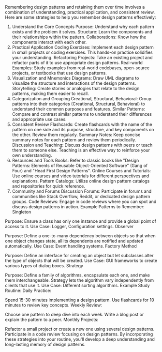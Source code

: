 Remembering design patterns and retaining them over time involves a combination of understanding, practical application, and consistent review. Here are some strategies to help you remember design patterns effectively:

1. Understand the Core Concepts
Purpose: Understand why each pattern exists and the problem it solves.
Structure: Learn the components and their relationships within the pattern.
Collaborations: Know how the components interact with each other.
2. Practical Application
Coding Exercises: Implement each design pattern in small projects or coding exercises. This hands-on practice solidifies your understanding.
Refactoring Projects: Take an existing project and refactor parts of it to use appropriate design patterns.
Real-world Examples: Study examples from real-world codebases, open-source projects, or textbooks that use design patterns.
3. Visualization and Mnemonics
Diagrams: Draw UML diagrams to visualize the structure and interactions of the design patterns.
Storytelling: Create stories or analogies that relate to the design patterns, making them easier to recall.
4. Categorization and Grouping
Creational, Structural, Behavioral: Group patterns into their categories (Creational, Structural, Behavioral) to understand their common purposes and features.
Similar Patterns: Compare and contrast similar patterns to understand their differences and appropriate use cases.
5. Consistent Review
Flashcards: Create flashcards with the name of the pattern on one side and its purpose, structure, and key components on the other. Review them regularly.
Summary Notes: Keep concise summary notes for each pattern and review them periodically.
Discussion and Teaching: Discuss design patterns with peers or teach them to someone else. Teaching is an effective way to reinforce your own understanding.
6. Resources and Tools
Books: Refer to classic books like "Design Patterns: Elements of Reusable Object-Oriented Software" (Gang of Four) and "Head First Design Patterns".
Online Courses and Tutorials: Use online courses and video tutorials for different perspectives and explanations.
Pattern Catalogs: Utilize online design pattern catalogs and repositories for quick reference.
7. Community and Forums
Discussion Forums: Participate in forums and communities like Stack Overflow, Reddit, or dedicated design pattern groups.
Code Reviews: Engage in code reviews where you can spot and discuss design patterns in action.
Example Patterns to Remember:
Singleton

Purpose: Ensure a class has only one instance and provide a global point of access to it.
Use Case: Logger, Configuration settings.
Observer

Purpose: Define a one-to-many dependency between objects so that when one object changes state, all its dependents are notified and updated automatically.
Use Case: Event handling systems.
Factory Method

Purpose: Define an interface for creating an object but let subclasses alter the type of objects that will be created.
Use Case: GUI frameworks to create various types of dialog boxes.
Strategy

Purpose: Define a family of algorithms, encapsulate each one, and make them interchangeable. Strategy lets the algorithm vary independently from clients that use it.
Use Case: Different sorting algorithms.
Example Study Routine:
Daily Practice:

Spend 15-30 minutes implementing a design pattern.
Use flashcards for 10 minutes to review key concepts.
Weekly Review:

Choose one pattern to deep dive into each week.
Write a blog post or explain the pattern to a peer.
Monthly Projects:

Refactor a small project or create a new one using several design patterns.
Participate in a code review focusing on design patterns.
By incorporating these strategies into your routine, you'll develop a deep understanding and long-lasting memory of design patterns.

